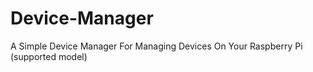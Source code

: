 # Device-Manager
A Simple Device Manager For Managing Devices On Your Raspberry Pi (supported model)
